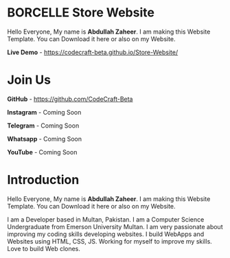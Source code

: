 # BORCELLE Store Website
Hello Everyone,
My name is **Abdullah Zaheer**. 
I am making this Website Template.
You can Download it here or also on my Website.


**Live Demo** - https://codecraft-beta.github.io/Store-Website/

# Join Us

**GitHub** - https://github.com/CodeCraft-Beta

**Instagram** - Coming Soon

**Telegram** - Coming Soon

**Whatsapp** - Coming Soon

**YouTube** - Coming Soon

# Introduction 
Hello Everyone,
My name is **Abdullah Zaheer**. 
I am making this Website Template.
You can Download it here or also on my Website.

I am a Developer based in Multan, Pakistan. I am a Computer Science Undergraduate from Emerson University Multan. I am very passionate about improving my coding skills developing websites. I build WebApps and Websites using HTML, CSS, JS. Working for myself to improve my skills. Love to build Web clones.
